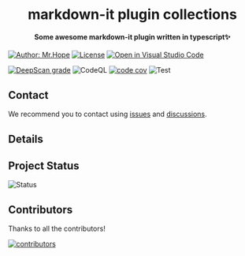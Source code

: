 <!-- markdownlint-disable -->
<h1 align="center">markdown-it plugin collections</h1>
<h4 align="center">Some awesome markdown-it plugin written in typescript✨</h4>

[![Author: Mr.Hope](https://img.shields.io/badge/Author-Mr.Hope-blue.svg?style=for-the-badge)](https://mrhope.site)
[![License](https://img.shields.io/npm/l/vuepress-theme-hope.svg?style=for-the-badge)](https://github.com/Mister-Hope/mdit-plugins/blob/main/LICENSE)
[![Open in Visual Studio Code](https://img.shields.io/badge/-open%20in%20vscode-blue?style=for-the-badge&logo=visualstudiocode)](https://open.vscode.dev/Mister-Hope/mdit-plugins)

<!-- markdownlint-restore -->

[![DeepScan grade](https://deepscan.io/api/teams/9792/projects/17544/branches/405512/badge/grade.svg)](https://deepscan.io/dashboard#view=project&tid=9792&pid=17544&bid=405512)
![CodeQL](https://github.com/Mister-Hope/mdit-plugins/actions/workflows/codeql-analysis.yml/badge.svg)
[![code cov](https://codecov.io/gh/Mister-Hope/mdit-plugins/branch/main/graph/badge.svg?token=TNYMbGlxQ9)](https://codecov.io/gh/Mister-Hope/mdit-plugins)
![Test](https://github.com/Mister-Hope/mdit-plugins/actions/workflows/test.yml/badge.svg)

## Contact

We recommend you to contact using [issues](https://github.com/Mister-Hope/mdit-plugins/issues) and [discussions](https://github.com/Mister-Hope/mdit-plugins/discussions).

## Details

<!-- TODO -->

## Project Status

![Status](https://repobeats.axiom.co/api/embed/015c5d2492a490ea56efe197441399ff975d668c.svg)

## Contributors

Thanks to all the contributors!

[![contributors](https://contrib.rocks/image?repo=Mister-Hope/mdit-plugins)](https://github.com/Mister-Hope/mdit-plugins/graphs/contributors)
